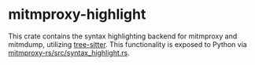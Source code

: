 # mitmproxy-highlight

This crate contains the syntax highlighting backend for mitmproxy and mitmdump,
utilizing [tree-sitter].
This functionality is exposed to Python via [mitmproxy-rs/src/syntax_highlight.rs].

[tree-sitter]: https://tree-sitter.github.io/tree-sitter/
[mitmproxy-rs/src/syntax_highlight.rs]: ../mitmproxy-rs/src/syntax_highlight.rs